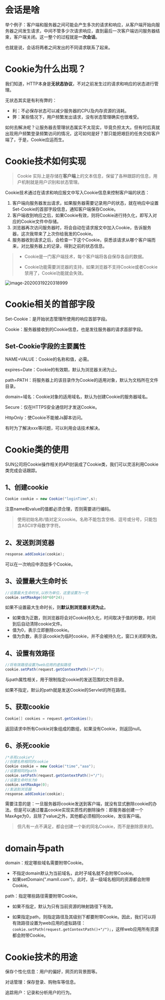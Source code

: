 # 会话是啥

举个例子：客户端和服务器之间可能会产生多次的请求和响应，从客户端开始向服务器之间发生请求，中间不管多少次请求响应，直到最后一次客户端访问服务器结束，客户端关闭。这一整个的过程就是**一次会话**。

也就是说，会话将两者之间发出的不同请求联系了起来。



# Cookie为什么出现？

我们知道，HTTP本身是**无状态协议**，不对之前发生过的请求和响应的状态进行管理。

无状态其实是有利有弊的：

- 利：不必保存状态可以减少服务器的CPU及内存资源的消耗。
- 弊：某些情况下，用户频繁发出请求，没有状态管理确实也很难受。

如何去解决呢？让服务器去管理状态属实不太现实，毕竟负担太大。但有时后真就出现用户频繁登录频繁访问的情况，这可如何是好？那只能把艰巨的任务交给客户端了，于是，Cookie应运而生。

# Cookie技术如何实现

>  Cookie 实际上是存储在**客户端**上的文本信息，保留了各种跟踪的信息，用户机制就是用户识别和状态管理。

Cookie技术通过在请求和响应报文中写入Cookie信息来控制客户端的状态：

1. 客户端向服务器发出请求，如果服务器需要记录用户的状态，就在响应中设置Set-Cookie的首部字段信息，通知客户端保存Cookie。
2. 客户端收到响应之后，如果Cookie有效，则将Cookie进行持久化，即写入对应的Cookie文件中存储。
3. 浏览器再次访问服务器时，将会自动在请求报文中加入Cookie，告诉服务器，这次我带来了上次你给我发的Cookie。
4. 服务器收到请求之后，会检查一下这个Cookie，获悉该请求从哪个客户端而来，对比服务器上的记录，得到之前的状态信息。

> - Cookie是一门客户端技术，每个客户端将各自保存各自的数据。
>
> - Cookie功能需要浏览器的支持，如果浏览器不支持Cookie或者Cookie禁用了，Cookie功能就会失效。

![image-20200319220318999](C:\Users\13327\AppData\Roaming\Typora\typora-user-images\image-20200319220318999.png)



# Cookie相关的首部字段

Set-Cookie：是开始状态管理所使用的响应首部字段。

Cookie：服务器接收到的Cookie信息，也是发往服务器的请求首部字段。

## Set-Cookie字段的主要属性

NAME=VALUE：Cookie的名称和值，必需。

expires=Date：Cookie的有效期，默认为浏览器关闭为止。

path=PATH：将服务器上的该目录作为Cookie的适用对象，默认为文档所在文件目录。

domain=域名：Cookie对象的适用域名，默认为创建Cookie的服务器域名。

Secure：仅在HTTPS安全通信时才发送Cookie。

HttpOnly：使Cookie不能被Js脚本访问。

有时为了解决xxx等问题，可以利用会话技术解决。

# Cookie类的使用

SUN公司将Cookie操作相关的API封装成了Cookie类，我们可以灵活利用Cookie类完成会话跟踪。

## 1、创建cookie

```java
Cookie cookie = new Cookie("loginTime",s);
```

注意name和value的值都必须合理，否则需要进行编码。

> 使用初始名称/值对定义cookie。名称不能包含空格、逗号或分号，只能包含ASCII字母数字字符。

## 2、发送到浏览器

```java
response.addCookie(cookie);
```

可以在一次响应中添加多个Cookie。

## 3、设置最大生命时长

```java
//设置最大生命时长,以秒为单位，这里设置为一天
cookie.setMaxAge(60*60*24);
```

如果不设置最大生命时长，则**默认到浏览器关闭为止**。

- 如果值为正数，则浏览器将会对Cookie持久化，时间取决于值的秒数，时间到后自动清除cookie文件。
- 值为0，表示立即删除cookie。
- 值为负数，表示该cookie为临时cookie，并不会被持久化，窗口关闭即失效。

## 4、设置有效路径

```java
//将有效路径设置为web应用的虚拟路径
cookie.setPath(request.getContextPath()+"/");
```

与path属性相关，用于限制指定cookie的发送范围的文件目录。

如果不指定，默认的path就是发送Cookie的Servlet的所在路径。

## 5、获取cookie

```java
Cookie[] cookies = request.getCookies();
```

返回请求中所有Cookie对象组成的数组，如果没有Cookie，则返回null。

## 6、杀死cookie

```java
/*杀死cookie*/
//创建名称相同的cookie
Cookie cookie = new Cookie("time","aaa");
//设置相同的path
cookie.setPath(request.getContextPath()+"/");
//设置生命时长为0
cookie.setMaxAge(0);
//发送到浏览器
response.addCookie(cookie);
```

需要注意的是：一旦服务器将cookie发送到客户端，就没有显式删除cookie的办法。但是可以通过覆盖cookie实现实质性的删除操作：即服务器创建一个MaxAge为0，且除了value之外，其他都必须相同cookie，发往客户端。

> 但凡有一点不满足，都会创建一个新的同名Cookie，而不是删除原来的。



# domain与path

domain：规定哪些域名需要附带Cookie。

- 不指定domain默认为当前域名，此时子域名就不会附带Cookie。
- 如果setDomain(".mamll.com")，此时，该一级域名相同的资源都会附带Cookie。

path：指定哪些路径需要附带Cookie。

- 如果不指定，默认为只有当前资源的映射路径下有效。

- 如果指定path，则指定路径及其级别下都要附带Cookie。因此，我们可以将有效路径设置为web应用的虚拟路径：`cookie.setPath(request.getContextPath()+"/");`，这样web应用所有资源都会附带Cookie。

# Cookie技术的用途

保存个性化信息：用户的偏好，网页的背景图等。

对话管理：保存登录、购物车等信息。

追踪用户：记录和分析用户的行为。